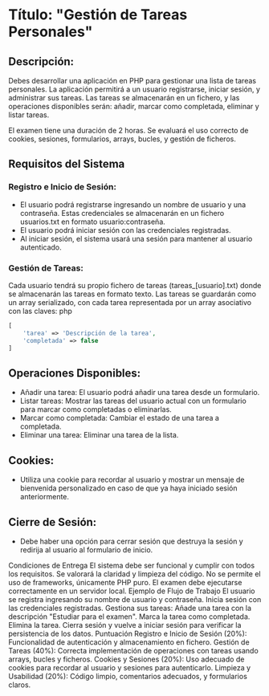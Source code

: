 # Título: "Gestión de Tareas Personales"
## Descripción:
Debes desarrollar una aplicación en PHP para gestionar una lista de tareas personales. La aplicación permitirá a un usuario registrarse, iniciar sesión, y administrar sus tareas. Las tareas se almacenarán en un fichero, y las operaciones disponibles serán: añadir, marcar como completada, eliminar y listar tareas.

El examen tiene una duración de 2 horas. Se evaluará el uso correcto de cookies, sesiones, formularios, arrays, bucles, y gestión de ficheros.

## Requisitos del Sistema
### Registro e Inicio de Sesión:

- El usuario podrá registrarse ingresando un nombre de usuario y una contraseña. Estas credenciales se almacenarán en un fichero usuarios.txt en formato usuario:contraseña.
- El usuario podrá iniciar sesión con las credenciales registradas.
- Al iniciar sesión, el sistema usará una sesión para mantener al usuario autenticado.

### Gestión de Tareas:

Cada usuario tendrá su propio fichero de tareas (tareas_[usuario].txt) donde se almacenarán las tareas en formato texto.
Las tareas se guardarán como un array serializado, con cada tarea representada por un array asociativo con las claves:
php
```php
[
    'tarea' => 'Descripción de la tarea',
    'completada' => false
]
```
## Operaciones Disponibles:

- Añadir una tarea: El usuario podrá añadir una tarea desde un formulario.
- Listar tareas: Mostrar las tareas del usuario actual con un formulario para marcar como completadas o eliminarlas.
- Marcar como completada: Cambiar el estado de una tarea a completada.
- Eliminar una tarea: Eliminar una tarea de la lista.

## Cookies:

- Utiliza una cookie para recordar al usuario y mostrar un mensaje de bienvenida personalizado en caso de que ya haya iniciado sesión anteriormente.
## Cierre de Sesión:

- Debe haber una opción para cerrar sesión que destruya la sesión y redirija al usuario al formulario de inicio.




Condiciones de Entrega
El sistema debe ser funcional y cumplir con todos los requisitos.
Se valorará la claridad y limpieza del código.
No se permite el uso de frameworks, únicamente PHP puro.
El examen debe ejecutarse correctamente en un servidor local.
Ejemplo de Flujo de Trabajo
El usuario se registra ingresando su nombre de usuario y contraseña.
Inicia sesión con las credenciales registradas.
Gestiona sus tareas:
Añade una tarea con la descripción "Estudiar para el examen".
Marca la tarea como completada.
Elimina la tarea.
Cierra sesión y vuelve a iniciar sesión para verificar la persistencia de los datos.
Puntuación
Registro e Inicio de Sesión (20%): Funcionalidad de autenticación y almacenamiento en fichero.
Gestión de Tareas (40%): Correcta implementación de operaciones con tareas usando arrays, bucles y ficheros.
Cookies y Sesiones (20%): Uso adecuado de cookies para recordar al usuario y sesiones para autenticarlo.
Limpieza y Usabilidad (20%): Código limpio, comentarios adecuados, y formularios claros.